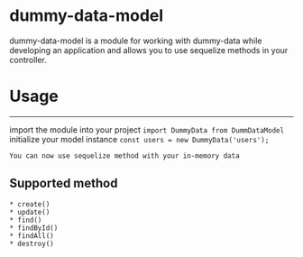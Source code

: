 # dummy-data-model

dummy-data-model is a module for working with dummy-data while developing an application and allows you to use sequelize methods in your controller.

# Usage
---

import the module into your project
 `import DummyData from DummDataModel`
initialize your model instance
	```
	const users = new DummyData('users');
	```

	You can now use sequelize method with your in-memory data

## Supported method 
	* create()
	* update()
	* find()
	* findById()
	* findAll()
	* destroy()


